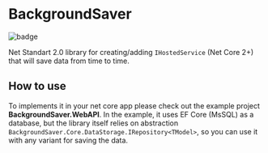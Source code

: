 # BackgroundSaver
![badge](https://github.com/worldpwn/small-analytics/workflows/ci/badge.svg)

Net Standart 2.0 library for creating/adding `IHostedService` (Net Core 2+) that will save data from time to time.

## How to use
To implements it in your net core app please check out the example project **BackgroundSaver.WebAPI**. In the example, it uses EF Core (MsSQL) as a database, but the library itself relies on abstraction `BackgroundSaver.Core.DataStorage.IRepository<TModel>`, so you can use it with any variant for saving the data.  
